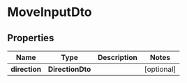 

# MoveInputDto


## Properties

| Name | Type | Description | Notes |
|------------ | ------------- | ------------- | -------------|
|**direction** | **DirectionDto** |  |  [optional] |



